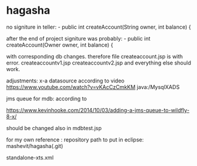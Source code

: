 # hagasha

no signiture in teller: -  public int createAccount(String owner, int balance) {

after the end of project signiture was probably: - public int createAccount(Owner owner, int balance) {

with corresponding db changes.
therefore file createaccount.jsp is with error.
createaccountv1.jsp createaccountv2.jsp and everything else should work.


adjustments:
x-a datasource according to video https://www.youtube.com/watch?v=vKAcCzCmkKM
java:/MysqlXADS

jms queue for mdb: according to 


 https://www.kevinhooke.com/2014/10/03/adding-a-jms-queue-to-wildfly-8-x/
 
 should be changed also in mdbtest.jsp
 
 for my own reference : repository path to put in eclipse: mashevit/hagasha(.git)
 
 standalone-xts.xml
